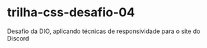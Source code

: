 # trilha-css-desafio-04
Desafio da DIO, aplicando técnicas de responsividade para o site do Discord
